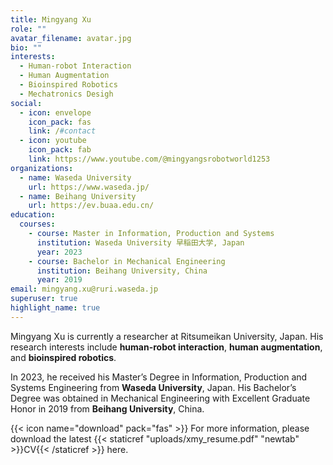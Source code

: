 ```yaml
---
title: Mingyang Xu
role: ""
avatar_filename: avatar.jpg
bio: ""
interests:
  - Human-robot Interaction
  - Human Augmentation
  - Bioinspired Robotics
  - Mechatronics Desigh
social:
  - icon: envelope
    icon_pack: fas
    link: /#contact
  - icon: youtube
    icon_pack: fab
    link: https://www.youtube.com/@mingyangsrobotworld1253
organizations:
  - name: Waseda University
    url: https://www.waseda.jp/
  - name: Beihang University
    url: https://ev.buaa.edu.cn/
education:
  courses:
    - course: Master in Information, Production and Systems
      institution: Waseda University 早稲田大学, Japan
      year: 2023
    - course: Bachelor in Mechanical Engineering
      institution: Beihang University, China
      year: 2019
email: mingyang.xu@ruri.waseda.jp
superuser: true
highlight_name: true
---
```

Mingyang Xu is currently a researcher at Ritsumeikan University, Japan. His research interests include **human-robot interaction**, **human augmentation**, and **bioinspired robotics**. 

In 2023, he received his Master’s Degree in Information, Production and Systems Engineering from **Waseda University**, Japan. His Bachelor’s Degree was obtained in Mechanical Engineering with Excellent Graduate Honor in 2019 from **Beihang University**, China.

{{< icon name="download" pack="fas" >}} For more information, please download the latest {{< staticref "uploads/xmy_resume.pdf" "newtab" >}}CV{{< /staticref >}} here.